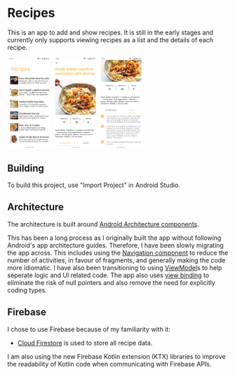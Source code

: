 Recipes
===================================

This is an app to add and show recipes. It is still in the early stages and currently only supports viewing recipes as a list and the details of each recipe.
<div>
  <img src="/screenshots/recipes_list.png" alt="Recipe list screenshot" width="20%"/>
  <img src="/screenshots/recipe_details.png" alt="Recipe details screenshot" width="20%"/>
  <img src="/screenshots/recipe_details_scrolled.png" alt="Recipe details scrolled screenshot" width="20%"/>
</div>

Building
---------------

To build this project, use "Import Project" in Android Studio.

Architecture
---------------

The architecture is built around [Android Architecture components](https://developer.android.com/topic/libraries/architecture/).

This has been a long process as I originally built the app without following Android's app architecture guides. Therefore, I have been slowly migrating the app across. This includes using the [Navigation component](https://developer.android.com/guide/navigation) to reduce the number of activities, in favour of fragments, and generally making the code more idiomatic. I have also been transitioning to using [ViewModel](https://developer.android.com/topic/libraries/architecture/viewmodel)s to help seperate logic and UI related code. The app also uses [view binding](https://developer.android.com/topic/libraries/view-binding) to eliminate the risk of null pointers and also remove the need for explicitly coding types.

Firebase
---------------

I chose to use Firebase because of my familiarity with it:
* [Cloud Firestore](https://firebase.google.com/docs/firestore/) is used to store all recipe data.

I am also using the new Firebase Kotlin extension (KTX) libraries to improve the readability of Kotlin code when communicating with Firebase APIs.

